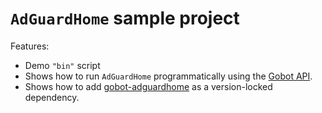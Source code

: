 # `AdGuardHome` sample project

Features:

- Demo `"bin"` script
- Shows how to run `AdGuardHome` programmatically using the [Gobot API](https://github.com/benallfree/gobot/tree/v1.0.0-alpha.32/docs/readme.md).
- Shows how to add [gobot-adguardhome](https://www.npmjs.com/package/gobot-adguardhome) as a version-locked dependency.
